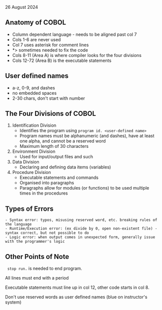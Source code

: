 26 August 2024

## Anatomy of COBOL

- Column dependent language - needs to be aligned past col 7
- Cols 1-6 are never used
- Col 7 uses asterisk for comment lines
- *> sometimes needed to fix the code
- Cols 8-11 (Area A) is where compiler looks for the four divisions
- Cols 12-72 (Area B) is the executable statements

## User defined names
- a-z, 0-9, and dashes
- no embedded spaces
- 2-30 chars, don't start with number

## The Four Divisions of COBOL

1. Identification Division
    - Identifies the program using ``program id. <user-defined name>``
    - Program names must be alphanumeric (and dashes), have at least one alpha, and cannot be a reserved word
    - Maximum length of 30 characters
2. Environment Division
    - Used for input/output files and such
3. Data Division
    - Declaring and defining data items (variables)
4. Procedure Division
    - Executable statements and commands
    - Organised into paragraphs
    - Paragraphs allow for modules (or functions) to be used multiple times in the procedures

## Types of Errors
    - Syntax error: typos, misusing reserved word, etc. breaking rules of the language
    - Runtime/Execution error: (ex divide by 0, open non-existent file) - syntax correct, but not possible to do
    - Logic error: when output comes in unexpected form, generally issue with the programmer's logic

## Other Points of Note
`` stop run.`` is needed to end program.

All lines must end with a period

Executable statements must line up in col 12, other code starts in col 8.

Don't use reserved words as user defined names (blue on instructor's system)
